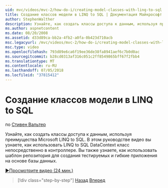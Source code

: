 ```yaml
---
uid: mvc/videos/mvc-2/how-do-i/creating-model-classes-with-linq-to-sql
title: Создание классов модели в LINQ to SQL | Документация Майкрософт
author: StephenWalther
description: Узнайте, как создать классы доступа к данным, используя преимущества Microsoft LINQ to SQL. В этом руководстве видео вы узнаете, как использовать LINQ to SQL DataContext...
ms.author: aspnetcontent
ms.date: 08/20/2008
ms.assetid: d33d89ca-bb2a-4fb2-a0fa-0b423d710acb
msc.legacyurl: /mvc/videos/mvc-2/how-do-i/creating-model-classes-with-linq-to-sql
msc.type: video
ms.openlocfilehash: 793d89e6ca6f19ee36de38fa8941aef6c7b0d0ac
ms.sourcegitcommit: b28cd0313af316c051c2ff8549865bff67f2fbb4
ms.translationtype: MT
ms.contentlocale: ru-RU
ms.lasthandoff: 07/05/2018
ms.locfileid: "37815412"
---
```

<a name="creating-model-classes-with-linq-to-sql"></a>Создание классов модели в LINQ to SQL
====================
по [Стивен Вальтер](https://github.com/StephenWalther)

Узнайте, как создать классы доступа к данным, используя преимущества Microsoft LINQ to SQL. В этом руководстве видео вы узнаете, как использовать LINQ to SQL DataContext класс непосредственно в контроллере. Вы также узнаете, как использовать шаблон репозитория для создания тестируемых и гибкие приложения на основе базы данных.

[&#9654;Просмотрите видео (24 мин.)](https://channel9.msdn.com/Blogs/ASP-NET-Site-Videos/creating-model-classes-with-linq-to-sql)

> [!div class="step-by-step"]
> [Назад](creating-custom-html-helpers.md)
> [Вперед](displaying-a-table-of-database-data.md)
